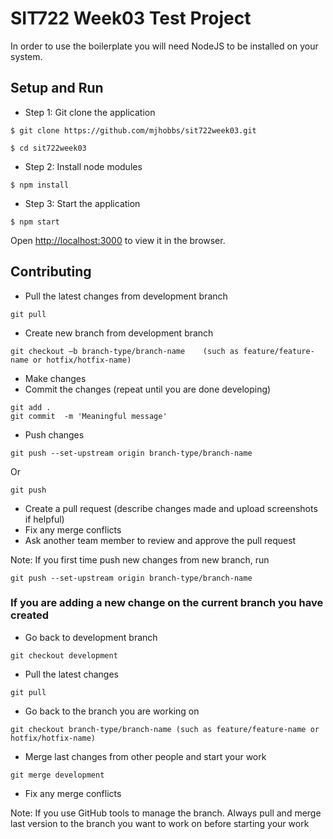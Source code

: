 # SIT722 Week03 Test Project

In order to use the boilerplate you will need NodeJS to be installed on your system.

## Setup and Run

- Step 1: Git clone the application

```
$ git clone https://github.com/mjhobbs/sit722week03.git

$ cd sit722week03
```

- Step 2: Install node modules

```
$ npm install
```

- Step 3: Start the application

```
$ npm start
```

Open [http://localhost:3000](http://localhost:3000) to view it in the browser.

## Contributing

- Pull the latest changes from development branch

```
git pull
```

- Create new branch from development branch

```
git checkout –b branch-type/branch-name    (such as feature/feature-name or hotfix/hotfix-name)
```

- Make changes 
- Commit the changes (repeat until you are done developing)

```
git add .   
git commit  -m 'Meaningful message'

```

- Push changes

```
git push --set-upstream origin branch-type/branch-name 
```

Or

```
git push
```

- Create a pull request (describe changes made and upload screenshots if helpful)
- Fix any merge conflicts
- Ask another team member to review and approve the pull request

Note: If you first time push new changes from new branch, run

```
git push --set-upstream origin branch-type/branch-name
```

### If you are adding a new change on the current branch you have created

- Go back to development branch

```
git checkout development
```

- Pull the latest changes

```
git pull 
```

- Go back to the branch you are working on 

```
git checkout branch-type/branch-name (such as feature/feature-name or hotfix/hotfix-name)
```

- Merge last changes from other people and start your work

```
git merge development
```

- Fix any merge conflicts

Note: If you use GitHub tools to manage the branch. Always pull and merge last version to the branch you want to work on before starting your work

